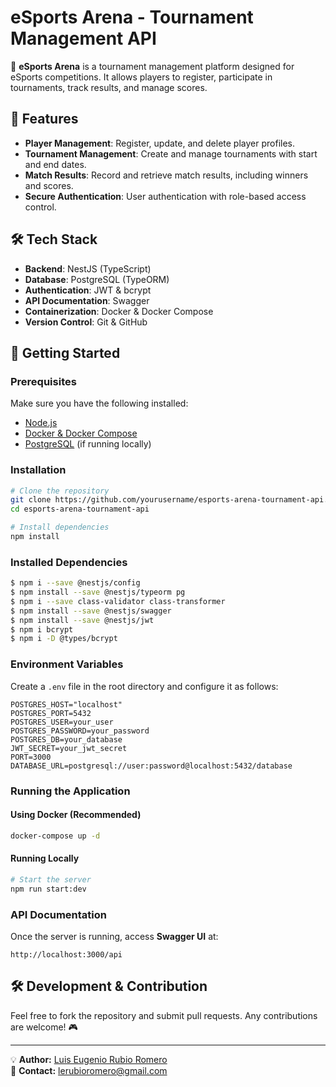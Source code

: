 # eSports Arena - Tournament Management API

🚀 **eSports Arena** is a tournament management platform designed for eSports competitions. It allows players to register, participate in tournaments, track results, and manage scores.

## 📌 Features
- **Player Management**: Register, update, and delete player profiles.
- **Tournament Management**: Create and manage tournaments with start and end dates.
- **Match Results**: Record and retrieve match results, including winners and scores.
- **Secure Authentication**: User authentication with role-based access control.

## 🛠️ Tech Stack
- **Backend**: NestJS (TypeScript)
- **Database**: PostgreSQL (TypeORM)
- **Authentication**: JWT & bcrypt
- **API Documentation**: Swagger
- **Containerization**: Docker & Docker Compose
- **Version Control**: Git & GitHub

## 🚀 Getting Started

### Prerequisites
Make sure you have the following installed:
- [Node.js](https://nodejs.org/)
- [Docker & Docker Compose](https://www.docker.com/)
- [PostgreSQL](https://www.postgresql.org/) (if running locally)

### Installation
```bash
# Clone the repository
git clone https://github.com/yourusername/esports-arena-tournament-api.git
cd esports-arena-tournament-api

# Install dependencies
npm install
```

### Installed Dependencies
```bash
$ npm i --save @nestjs/config
$ npm install --save @nestjs/typeorm pg
$ npm i --save class-validator class-transformer
$ npm install --save @nestjs/swagger
$ npm install --save @nestjs/jwt
$ npm i bcrypt
$ npm i -D @types/bcrypt
```

### Environment Variables
Create a `.env` file in the root directory and configure it as follows:
```env
POSTGRES_HOST="localhost"
POSTGRES_PORT=5432
POSTGRES_USER=your_user
POSTGRES_PASSWORD=your_password
POSTGRES_DB=your_database
JWT_SECRET=your_jwt_secret
PORT=3000
DATABASE_URL=postgresql://user:password@localhost:5432/database
```

### Running the Application
#### Using Docker (Recommended)
```bash
docker-compose up -d
```
#### Running Locally
```bash
# Start the server
npm run start:dev
```

### API Documentation
Once the server is running, access **Swagger UI** at:
```
http://localhost:3000/api
```

## 🛠️ Development & Contribution
Feel free to fork the repository and submit pull requests. Any contributions are welcome! 🎮

---

💡 **Author:** [Luis Eugenio Rubio Romero](https://github.com/luisruro)  
💎 **Contact:** lerubioromero@gmail.com

